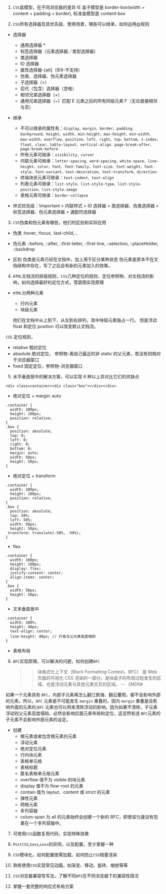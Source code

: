 
1. `CSS`盒模型，在不同浏览器的差异
   IE 盒子模型是 border-box(width = content + padding + border),
   标准盒模型是 content-box

2. `CSS`所有选择器及其优先级、使用场景，哪些可以继承，如何运用@规则

- 选择器

  - 通用选择器 \*
  - 标签选择器（元素选择器／类型选择器）
  - 类选择器
  - ID 选择器
  - 属性选择器-[att]（IE6-不支持）
  - 伪类、选择器、伪元素选择器
  - 子选择器（>）
  - 后代（包含）选择器（空格）
  - 相邻兄弟选择器（+）
  - 通用兄弟选择器（~）匹配 E 元素之后的所有同级元素 F（无论直接相邻与否）

- 继承

  - 不可以继承的属性有：`display、margin、border、padding、background、height、width、min-height、max-height、min-width、max-width、overflow、position、left、right、top、bottom、z-index、float、clear、table-layout、vertical-align、page-break-after、page-break-before`
  - 所有元素可继承：`visibility、cursor`
  - 内联元素可继承：`letter-spacing、word-spacing、white-space、line-height、color、font、font-family、font-size、font-weight、font-style、font-variant、text-decoration、text-transform、direction`
  - 终端块状元素可继承：`text-indent、text-align`
  - 列表元素可继承：`list-style、list-style-type、list-style-position、list-style-image`
  - 表格元素可继承：`border-collapse`

- 样式优先级：!important > 内联样式 > ID 选择器 > 类选择器、伪类选择器 > 标签选择器、伪元素选择器 > 通配符选择器

3. `CSS`伪类和伪元素有哪些，他们的区别和实际应用

- 伪类
  :hover, :focus, :last-child,...

- 伪元素
  ::before, ::after, ::first-letter, ::first-line, ::selection, ::placeHolder, ::backdrop

- 区别
  伪类是元素已经在文档中，加上用于区分某种状态
  伪元素是原本不在文档结构中存在，写了之后会有新的元素加入的效果。

4. `HTML`文档流的排版规则，`CSS`几种定位的规则、定位参照物、对文档流的影响，如何选择最好的定位方式，雪碧图实现原理

- `HTML`分两种元素

  - 行内元素
  - 块级元素

  他们在文档中从上到下，从左到右排列，其中块级元素独占一行。
  但是浮动 float 和定位 position 可以改变默认文档流。

`CSS` 定位规则，

- relative 相对定位
- absolute 绝对定位， 参照物-离自己最近的非 static 的父元素，若没有则相对于浏览器窗口
- fixed 固定定位，参照物-浏览器窗口

5. 水平垂直居中的解决方案，可以实现 6 种以上并对比它们的优缺点

```
<div class=container><div class="box"></div></div>
```

- 绝对定位 + margin: auto

```
.container {
  width: 100px;
  height: 100px;
  position: relative;
}
.box {
  position: absolute;
  top: 0;
  left: 0;
  right: 0;
  bottom: 0;
  margin: auto;
  width: 50px;
  height: 50px;
}
```

- 绝对定位 + transform

```
.container {
  width: 100px;
  height: 100px;
  position: relative;
}
.box {
  position: absolute;
  top: 50%;
  left: 50%;
  width: 50px;
  height: 50px;
 transform: translate(-50%, -50%);
}
```

- flex

```
.container {
  width: 100px;
  height: 100px;
  display: flex;
  justify-content: center;
  align-items: center;
}
.box {
  width: 50px;
  height: 50px;
}
```

- 文本垂直居中

```
.container {
  width: 100%;
  height: 40px;
  text-align: center;
  line-height: 40px; // 行高与父元素高度相同
}
```

- 表格布局

6. `BFC`实现原理，可以解决的问题，如何创建`BFC`
   > > 块格式化上下文（Block Formatting Context，BFC） 是 Web 页面的可视化 CSS 渲染的一部分，是块盒子的布局过程发生的区域，也是浮动元素与其他元素交互的区域。 -- 《MDN》

如果一个元素具有 `BFC`，内部子元素再怎么翻江倒海、翻云覆雨，都不会影响外部的元素。所以，`BFC` 元素是不可能发生 `margin` 重叠的，因为 `margin` 重叠是会影响外面的元素的;`BFC` 元素也可以用来清除浮动的影响，因为如果不清除，子元素浮动则父元素高度塌陷，必然会影响后面元素布局和定位，这显然有违 `BFC`元素的子元素不会影响外部元素的设定。

- 创建
  - 根元素或者包含根元素的元素
  - 浮动元素
  - 绝对定位元素
  - 行内块元素
  - 表格单元格
  - 表格标题
  - 匿名表格单元格元素
  - overflow 值不为 visible 的块元素
  - display 值不为 flow-root 的元素
  - contain 值为 layout、content 或 strict 的元素
  - 弹性元素
  - 网格元素
  - 多列容器
  - colum-span 为 all 的元素始终会创建一个新的 BFC，即使该匀速没有包裹在一个多列容器中。

7. 可使用`CSS`函数复用代码，实现特殊效果

8. `PostCSS`,`Sass`,`Less`的异同，以及配置，至少掌握一种

9. `CSS`模块化、如何配置按需加载、如何防止`CSS`阻塞渲染

10. 熟练使用`CSS`实现常见动画，如渐变、移动、旋转、缩放等等

11. `CSS`浏览器兼容性写法，了解不同`API`在不同浏览器下的兼容性情况

12. 掌握一套完整的响应式布局方案
